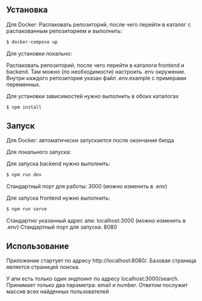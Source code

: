## Установка
Для Docker:
  Распаковать репозиторий, после чего перейти в каталог с распакованным репозиторием и выполнить:
  ```bash
  $ docker-compose up
  ```
Для установки локально:

  Распаковать репозиторий, после чего перейти в каталоги frontend и backend. Там можно (по необходимости) настроить .env окружение. Внутри каждого репозитория указан файл .env.example с примерами переменных.

  Для установки зависимостей нужно выполнить в обоих каталогах
  ```bash
  $ npm install
  ```
## Запуск
Для Docker: автоматически запускается после окончания билда

Для локального запуска:

  Для запуска backend нужно выполнить:
  ```bash
  $ npm run dev
  ```
  Стандартный порт для работы: 3000 (можно изменить в .env)

  Для запуска frontend нужно выполнить:
  ```bash
  $ npm run serve
  ```
  Стандартно указанный адрес апи: localhost:3000 (можно изменить в .env)
  Стандартный порт для запуска: 8080

## Использование
Приложение стартует по адресу http://localhost:8080/. Базовая страница является страницей поиска.

У апи есть только один эндпоинт по адресу localhost:3000/search. Принимает только два параметра: email и number. Ответом послужит массив всех найденных пользователей
